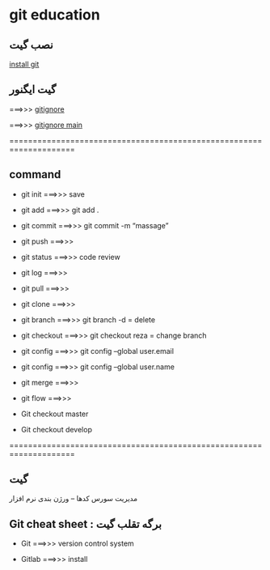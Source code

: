 # git education

 ## نصب گیت
[ install git ](https://git-scm.com/docs/gitignore)

## گیت ایگنور
===>>> [ gitignore ](https://docs.gitignore.io/)

===>>> [ gitignore main ](https://www.toptal.com/developers/gitignore)


====================================================================


## command

- git init     ===>>> save
- git add      ===>>> git add .
- git commit   ===>>> git commit -m “massage”
- git push     ===>>>
- git status   ===>>> code review
- git log      ===>>>
- git pull     ===>>>
- git clone    ===>>>
- git branch   ===>>> git branch -d = delete
- git checkout ===>>> git checkout reza = change branch
- git config   ===>>> git config –global user.email
- git config   ===>>> git config –global user.name
- git merge    ===>>>
- git flow     ===>>>

- Git checkout master
- Git checkout develop

====================================================================

## گیت

مدیریت سورس کدها – ورژن بندی نرم افزار

## Git cheat sheet : برگه تقلب گیت


- Git ===>>> version control system

- Gitlab ===>>> install 
